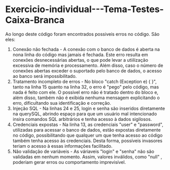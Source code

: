 # Exercicio-individual---Tema-Testes-Caixa-Branca

Ao longo deste código foram encontrados possiveis erros no código. São eles:

1. Conexão não fechada - A conexão com o banco de dados é aberta na nona linha do código mas jamais é fechada. Este erro resulta em conexões desnecessárias abertas, o que pode levar a utiilização excessiva de memória e processamento. Além disso, caso o número de conexões abertas exceder o suportado pelo banco de dados, o acesso ao banco será impossibilitado.
2. Tratamento incompleto de erros - No bloco "catch (Exception e) { }", tanto na linha 15 quanto na linha 32, o erro é "pego" pelo código, mas nada é feito com ele. O possivel erro não é tratado dentro do bloco e, além disso, também não é exibida nenhuma mensagem explicitando o erro, dificultando sua identificação e correção.
3. Injeção SQL - Na linhas 24 e 25, login e senha são inseridos diretamente na querySQL, abrindo espaço para que um usuário mal intencionado insira comandos SQL arbitrários e tenha acesso à dados sigilosos.
4. Credenciais expostas - Na linha 13, as credenciais "user" e "password", utilizadas para acessar o banco de dados, estão expostas diretamente no código, possibilitando que qualquer um que tenha acesso ao código também tenha acesso às credenciais. Desta forma, possíveis invasores teriam o acesso à essas informações facilitado.
5. Não validação de variáveis - As váriaveis "login" e "senha" não são validadas em nenhum momento. Assim, valores inválidos, como "null" , poderiam gerar erros ou comportamento imprevisível. 
